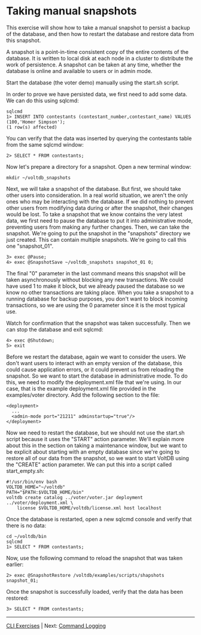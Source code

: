 # Taking manual snapshots #
This exercise will show how to take a manual snapshot to persist a backup of the database, and then how to restart the database and restore data from this snapshot.

A snapshot is a point-in-time consistent copy of the entire contents of the database.  It is written to local disk at each node in a cluster to distribute the work of persistence.  A snapshot can be taken at any time, whether the database is online and available to users or in admin mode.

Start the database (the voter demo) manually using the start.sh script.

In order to prove we have persisted data, we first need to add some data.  We can do this using sqlcmd:

    sqlcmd
    1> INSERT INTO contestants (contestant_number,contestant_name) VALUES (100,'Homer Simpson');
    (1 row(s) affected)

You can verify that the data was inserted by querying the contestants table from the same sqlcmd window:

    2> SELECT * FROM contestants;
    
Now let's prepare a directory for a snapshot.  Open a new terminal window:

    mkdir ~/voltdb_snapshots

Next, we will take a snapshot of the database.  But first, we should take other users into consideration.  In a real world situation, we aren't the only ones who may be interacting with the database.  If we did nothing to prevent other users from modifying data during or after the snapshot, their changes would be lost.  To take a snapshot that we know contains the very latest data, we first need to pause the database to put it into administrative mode, preventing users from making any further changes.  Then, we can take the snapshot.  We're going to put the snapshot in the "snapshots" directory we just created.  This can contain multiple snapshots.  We're going to call this one "snapshot_01".  

    3> exec @Pause;
    4> exec @SnapshotSave ~/voltdb_snapshots snapshot_01 0;

The final "0" parameter in the last command means this snapshot will be taken asynchronously without blocking any new transactions.  We could have used 1 to make it block, but we already paused the database so we know no other transactions are taking place.  When you take a snapshot to a running database for backup purposes, you don't want to block incoming transactions, so we are using the 0 parameter since it is the most typical use.

Watch for confirmation that the snapshot was taken successfully.  Then we can stop the database and exit sqlcmd:

    4> exec @Shutdown;
    5> exit
    
Before we restart the database, again we want to consider the users.  We don't want users to interact with an empty version of the database, this could cause application errors, or it could prevent us from reloading the snapshot.  So we want to start the database in administrative mode.  To do this, we need to modify the deployment.xml file that we're using.  In our case, that is the example deployment.xml file provided in the examples/voter directory.  Add the following section to the file:

    <deployment>
      ...
      <admin-mode port="21211" adminstartup="true"/>
    </deployment>

Now we need to restart the database, but we should not use the start.sh script because it uses the "START" action parameter.  We'll explain more about this in the section on taking a maintenance window, but we want to be explicit about starting with an empty database since we're going to restore all of our data from the snapshot, so we want to start VoltDB using the "CREATE" action parameter.  We can put this into a script called start_empty.sh:

    #!/usr/bin/env bash
    VOLTDB_HOME="~/voltdb"
    PATH="$PATH:$VOLTDB_HOME/bin"
    voltdb create catalog ../voter/voter.jar deployment ../voter/deployment.xml \
        license $VOLTDB_HOME/voltdb/license.xml host localhost

Once the database is restarted, open a new sqlcmd console and verify that there is no data:

    cd ~/voltdb/bin
    sqlcmd
    1> SELECT * FROM contestants;

Now, use the following command to reload the snapshot that was taken earlier:

    2> exec @SnapshotRestore /voltdb/examples/scripts/shapshots snapshot_01;
    
Once the snapshot is successfully loaded, verify that the data has been restored:

    3> SELECT * FROM contestants;


-----------------------------

[CLI Exercises](ops_exercises_cli.md) | Next: [Command Logging](ex_cli_03_commandlogging.md)
